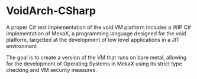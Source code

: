VoidArch-CSharp
===============

A proper C# test implementation of the void VM platform
Includes a WIP C# implementation of MekaX, a programming language designed for the void platform, 
targetted at the development of low level applications in a JIT environment

The goal is to create a version of the VM that runs on bare metal, allowing for the development of Operating Systems
in MekaX using its strict type checking and VM security measures.
